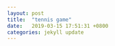 ```yaml
---
layout: post
title:  "tennis game"
date:   2019-03-15 17:51:31 +0800
categories: jekyll update
---
```

<html>
	<canvas id="gameCanvas" width="800" height="600"></canvas>
	<script>
	var canvas;
	var canvasContext;
	var ballX = 50;
	var ballY = 50;
	var ballSpeedX = 10;
	var ballSpeedY = 4;
	
	var playerScore = 0;
	var comScore = 0;
	const WINNING_SCORE = 3;
	
	var showingWinScreen = false;
	
	var paddle1Y = 250;
	var paddle2Y = 250;
	
	const PADDLE_HEIGHT = 100;
	const PADDLE_WIDTH = 10;
	
	function calculateMousePos(evt) {
		var rect = canvas.getBoundingClientRect();
		var root = document.documentElement;
		var mouseX = evt.clientX - rect.left - root.scrollLeft;
		var mouseY = evt.clientY - rect.top - root.scrollTop;
		return {
			x:mouseX,
			y:mouseY
		};
	}
	
	function handleMouseClick(evt) {
		if(showingWinScreen) {
			playerScore = 0;
			comScore = 0;
			showingWinScreen = false;
		}
	}
	
	window.onload = function() {
		canvas = document.getElementById('gameCanvas');
		canvasContext = canvas.getContext('2d');
		
		var framesPerSecond = 30;
		setInterval(function(){
			moveEverything();
			drawEverything();
		}, 1000/framesPerSecond);
	
		canvas.addEventListener('mousedown', handleMouseClick);	
	
		canvas.addEventListener('mousemove',
			function(evt) {
				var mousePos = calculateMousePos(evt);
				paddle1Y = mousePos.y - (PADDLE_HEIGHT/2);
			});
	}
	
	function ballReset() {
		if(playerScore >= WINNING_SCORE ||
		   comScore >= WINNING_SCORE) {
			showingWinScreen = true;
		}
	
		ballSpeedX = -ballSpeedX;
		ballX = canvas.width/2;
		ballY = canvas.height/2;
	}
	
	function computerMovement() {
		var paddlewYCenter = paddle2Y + (PADDLE_HEIGHT/2);
		if(paddlewYCenter < ballY-35) {
			paddle2Y += 6;
		} else if (paddlewYCenter > ballY+35) {
			paddle2Y -= 6;
		}
	}
	
	function moveEverything() {
		if(showingWinScreen) {
			return;
		}
	
		computerMovement();
		
		ballX += ballSpeedX;
		ballY += ballSpeedY;
		
		if(ballX > canvas.width){
			if(ballY > paddle2Y &&
			   ballY < paddle2Y+PADDLE_HEIGHT) {
				ballSpeedX = -ballSpeedX;
				
				var deltaY = ballY - (paddle2Y+PADDLE_HEIGHT/2);
				ballSpeedY = deltaY * 0.35;
			} else {
				playerScore++;
				ballReset();
			}
		}
		if(ballX < 0){
			if(ballY > paddle1Y &&
			   ballY < paddle1Y+PADDLE_HEIGHT) {
				ballSpeedX = -ballSpeedX;
				
				var deltaY = ballY - (paddle1Y+PADDLE_HEIGHT/2);
				ballSpeedY = deltaY * 0.35;
			} else {
				comScore++;
				ballReset();
			}
		}
		if(ballY < 0){
			ballSpeedY = -ballSpeedY;
		}
		if(ballY > canvas.height){
			ballSpeedY = -ballSpeedY;
		}
	}
	
	function drawNet() {
		for(var i=0;i<canvas.height;i+=40) {
			colorRect(canvas.width/2 - 1, i, 2, 20, 'white');
		}
	}
	
	function drawEverything() {
		//background
		colorRect(0, 0, canvas.width, canvas.height, 'black');
	
		if(showingWinScreen) {
			canvasContext.fillStyle = 'white';
			
			if(playerScore >= WINNING_SCORE) {
				canvasContext.fillText("Player win.", 350, 200);
			} else if(comScore >= WINNING_SCORE) {
				canvasContext.fillText("Computer win.", 350, 200);
			}
	
			canvasContext.fillText("Click to continue.", 350, 500);
	
			return;
		}
	
		drawNet();
	
		//player paddle
		colorRect(0, paddle1Y, PADDLE_WIDTH, PADDLE_HEIGHT, 'white');
	
		//com paddle
		colorRect(canvas.width-PADDLE_WIDTH, paddle2Y, PADDLE_WIDTH, PADDLE_HEIGHT, 'white');
	
		//ball
		colorCircle(ballX, ballY, 10, 'white');
	
		//score
		canvasContext.fillText(playerScore, 100, 100);
		canvasContext.fillText(comScore, canvas.width-100, 100);
	}
	
	function colorCircle(centerX, centerY, radius, drawColor) {
		canvasContext.fillStyle = drawColor;
		canvasContext.beginPath();
		canvasContext.arc(centerX, centerY, radius, 0, Math.PI*2, true);
		canvasContext.fill();
	}
	
	function colorRect(leftX, topY, width, height, drawColor) {
		canvasContext.fillStyle = drawColor;
		canvasContext.fillRect(leftX , topY, width, height);
	}
	
	</script>
</html>

使用JavaScript製作的簡單小遊戲，簡單的AI。<br>
玩家利用「滑鼠」控制「左方」檔板。<br>
「三分」為勝負判定。
